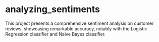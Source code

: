 # analyzing_sentiments
This project presents a comprehensive sentiment analysis on customer reviews, showcasing remarkable accuracy, notably with the Logistic Regression classifier and Naive Bayes classifier.
